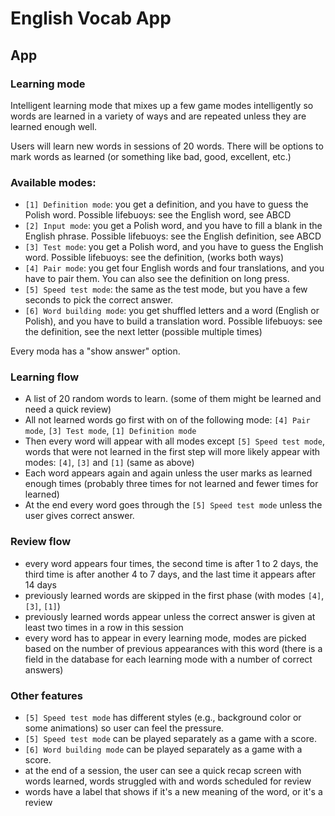 # English Vocab App

## App

### Learning mode

Intelligent learning mode that mixes up a few game modes intelligently so words are learned in a variety of ways
and are repeated unless they are learned enough well.

Users will learn new words in sessions of 20 words. There will be options to mark words as learned (or something like
bad, good, excellent, etc.)

### Available modes:

- `[1] Definition mode`: you get a definition, and you have to guess the Polish word. Possible lifebuoys: see the
  English
  word, see ABCD
- `[2] Input mode`: you get a Polish word, and you have to fill a blank in the English phrase. Possible lifebuoys: see
  the
  English definition, see ABCD
- `[3] Test mode`: you get a Polish word, and you have to guess the English word. Possible lifebuoys: see the
  definition, (works both ways)
- `[4] Pair mode`: you get four English words and four translations, and you have to pair them. You can also see the
  definition on long press.
- `[5] Speed test mode`: the same as the test mode, but you have a few seconds to pick the correct answer.
- `[6] Word building mode`: you get shuffled letters and a word (English or Polish), and you have to build a translation
  word. Possible lifebuoys: see the definition, see the next letter (possible multiple times)

Every moda has a "show answer" option.

### Learning flow

- A list of 20 random words to learn. (some of them might be learned and need a quick review)
- All not learned words go first with on of the following mode: `[4] Pair mode`, `[3] Test mode`, `[1] Definition mode`
- Then every word will appear with all modes except `[5] Speed test mode`, words that were not learned in the first step
  will more likely appear with modes: `[4]`, `[3]` and `[1]` (same as above)
- Each word appears again and again unless the user marks as learned enough times (probably three times for not learned
  and fewer times for learned)
- At the end every word goes through the `[5] Speed test mode` unless the user gives correct answer.

### Review flow

- every word appears four times, the second time is after 1 to 2 days, the third time is after another 4 to 7 days, and
  the last time it appears after 14 days
- previously learned words are skipped in the first phase (with modes `[4]`, `[3]`, `[1]`)
- previously learned words appear unless the correct answer is given at least two times in a row in this session
- every word has to appear in every learning mode, modes are picked based on the number of previous appearances with
  this word (there is a field in the database for each learning mode with a number of correct answers)

### Other features

- `[5] Speed test mode` has different styles (e.g., background color or some animations) so user can feel the pressure.
- `[5] Speed test mode` can be played separately as a game with a score.
- `[6] Word building mode` can be played separately as a game with a score.
- at the end of a session, the user can see a quick recap screen with words learned, words struggled with and words
  scheduled for review
- words have a label that shows if it's a new meaning of the word, or it's a review
